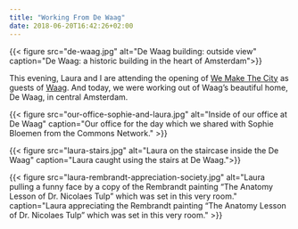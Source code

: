 ```yaml
---
title: "Working From De Waag"
date: 2018-06-20T16:42:26+02:00
---
```


{{< figure src="de-waag.jpg" alt="De Waag building: outside view" caption="De Waag: a historic building in the heart of Amsterdam">}}

This evening, Laura and I are attending the opening of [We Make The City](https://wemakethe.city/en/) as guests of [Waag](https://waag.org). And today, we were working out of Waag’s beautiful home, De Waag, in central Amsterdam.

{{< figure src="our-office-sophie-and-laura.jpg" alt="Inside of our office at De Waag" caption="Our office for the day which we shared with Sophie Bloemen from the Commons Network." >}}

{{< figure src="laura-stairs.jpg" alt="Laura on the staircase inside the De Waag" caption="Laura caught using the stairs at De Waag.">}}

{{< figure src="laura-rembrandt-appreciation-society.jpg" alt="Laura pulling a funny face by a copy of the Rembrandt painting “The Anatomy Lesson of Dr. Nicolaes Tulp” which was set in this very room." caption="Laura appreciating the Rembrandt painting “The Anatomy Lesson of Dr. Nicolaes Tulp” which was set in this very room." >}}
